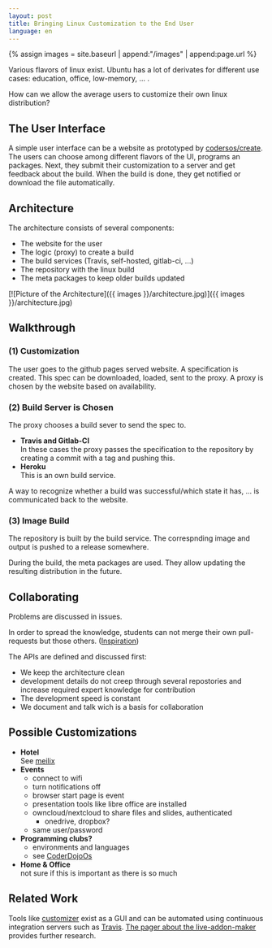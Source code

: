 ```yaml
---
layout: post
title: Bringing Linux Customization to the End User
language: en
---
```


{% assign images = site.baseurl | append:"/images" | append:page.url %}

Various flavors of linux exist.
Ubuntu has a lot of derivates for different use cases:
education, office, low-memory, ... .

How can we allow the average users to customize their own linux distribution?

The User Interface
------------------

A simple user interface can be a website as prototyped by [codersos/create][create].
The users can choose among different flavors of the UI, programs an packages.
Next, they submit their customization to a server and get feedback about the build.
When the build is done, they get notified or download the file automatically.

Architecture
------------

The architecture consists of several components:

- The website for the user
- The logic (proxy) to create a build
- The build services (Travis, self-hosted, gitlab-ci, ...)
- The repository with the linux build
- The meta packages to keep older builds updated

[![Picture of the Architecture]({{ images }}/architecture.jpg)]({{ images }}/architecture.jpg)

Walkthrough
-----------

### (1) Customization

The user goes to the github pages served website.
A specification is created.
This spec can be downloaded, loaded, sent to the proxy.
A proxy is chosen by the website based on availability.

### (2) Build Server is Chosen

The proxy chooses a build sever to send the spec to.

- **Travis and Gitlab-CI**  
  In these cases the proxy passes the specification to the repository
  by creating a commit with a tag and pushing this.
- **Heroku**  
  This is an own build service.

A way to recognize whether a build was successful/which state it has, ... is
communicated back to the website.

### (3) Image Build

The repository is built by the build service.
The correspnding image and output is pushed to a release somewhere.

During the build, the meta packages are used.
They allow updating the resulting distribution in the future.

Collaborating
-------------

Problems are discussed in issues.

In order to spread the knowledge, students can not merge their own
pull-requests but those others. ([Inspiration](https://rfc.zeromq.org/spec:42/C4))

The APIs are defined and discussed first:
- We keep the architecture clean
- development details do not creep through several repostories and increase required expert knowledge for contribution
- The development speed is constant
- We document and talk wich is a basis for collaboration

Possible Customizations
-----------------------

- **Hotel**  
  See [meilix][meilix]
- **Events**  
  - connect to wifi
  - turn notifications off
  - browser start page is event
  - presentation tools like libre office are installed
  - owncloud/nextcloud to share files and slides, authenticated
    - onedrive, dropbox?
  - same user/password
- **Programming clubs?**  
  - environments and languages
  - see [CoderDojoOs](coderdojoos)
- **Home & Office**  
  not sure if this is important as there is so much

Related Work
------------

Tools like [customizer][customizer] exist as a GUI and can be automated using
continuous integration servers such as [Travis][travis].
[The pager about the live-addon-maker][live-addon-maker-paper] provides further research.










[customizer]: https://github.com/kamilion/customizer
[travis]: http://travis-ci.org
[live-addon-maker-paper]: https://github.com/CodersOS/live-addon-maker-paper/#readme
[create]: https://codersos.github.io/create/
[meilix]: http://meilix.fossasia.org/
[coderdojoos]: https://github.com/CoderDojoPotsdam/CoderDojoOS/
